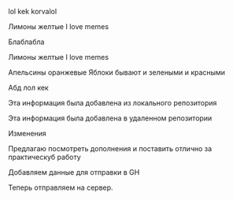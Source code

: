 lol kek korvalol 

Лимоны желтые 
I love memes

Блаблабла

Лимоны желтые 
I love memes

Апельсины оранжевые 
Яблоки бывают и зелеными и красными 

Абд
лол кек 

Эта информация была добавлена из локального репозитория

Эта информация была добавлена в удаленном репозитории

Изменения

Предлагаю посмотреть дополнения и поставить отлично за практическуб работу

Добавляем данные для отправки в GH

Теперь отправляем на сервер.